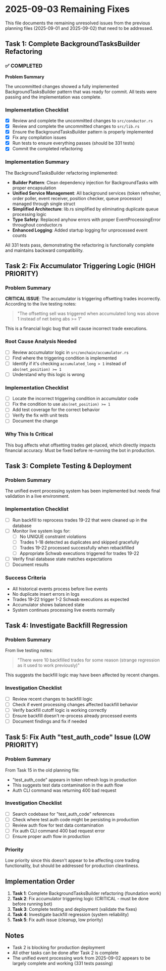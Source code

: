 # 2025-09-03 Remaining Fixes

This file documents the remaining unresolved issues from the previous planning
files (2025-09-01 and 2025-09-02) that need to be addressed.

## Task 1: Complete BackgroundTasksBuilder Refactoring

### ✅ COMPLETED

**Problem Summary**

The uncommitted changes showed a fully implemented BackgroundTasksBuilder
pattern that was ready for commit. All tests were passing and the implementation
was complete.

### Implementation Checklist

- [x] Review and complete the uncommitted changes to `src/conductor.rs`
- [x] Review and complete the uncommitted changes to `src/lib.rs`
- [x] Ensure the BackgroundTasksBuilder pattern is properly implemented
- [x] Fix any compilation issues
- [x] Run tests to ensure everything passes (should be 331 tests)
- [x] Commit the completed refactoring

### Implementation Summary

The BackgroundTasksBuilder refactoring implemented:

- **Builder Pattern**: Clean dependency injection for BackgroundTasks with
  proper encapsulation
- **Unified Service Management**: All background services (token refresher,
  order poller, event receiver, position checker, queue processor) managed
  through single struct
- **Simplified Architecture**: lib.rs simplified by eliminating duplicate queue
  processing logic
- **Type Safety**: Replaced anyhow errors with proper EventProcessingError
  throughout conductor.rs
- **Enhanced Logging**: Added startup logging for unprocessed event counts

All 331 tests pass, demonstrating the refactoring is functionally complete and
maintains backward compatibility.

## Task 2: Fix Accumulator Triggering Logic (HIGH PRIORITY)

### Problem Summary

**CRITICAL ISSUE**: The accumulator is triggering offsetting trades incorrectly.
According to the live testing notes:

> "The offsetting sell was triggered when accumulated long was above 1 instead
> of net being abs >= 1"

This is a financial logic bug that will cause incorrect trade executions.

### Root Cause Analysis Needed

- [ ] Review accumulator logic in `src/onchain/accumulator.rs`
- [ ] Find where the triggering condition is implemented
- [ ] Identify if it's checking `accumulated_long > 1` instead of
      `abs(net_position) >= 1`
- [ ] Understand why this logic is wrong

### Implementation Checklist

- [ ] Locate the incorrect triggering condition in accumulator code
- [ ] Fix the condition to use `abs(net_position) >= 1`
- [ ] Add test coverage for the correct behavior
- [ ] Verify the fix with unit tests
- [ ] Document the change

### Why This Is Critical

This bug affects what offsetting trades get placed, which directly impacts
financial accuracy. Must be fixed before re-running the bot in production.

## Task 3: Complete Testing & Deployment

### Problem Summary

The unified event processing system has been implemented but needs final
validation in a live environment.

### Implementation Checklist

- [ ] Run backfill to reprocess trades 19-22 that were cleaned up in the
      database
- [ ] Monitor live system logs for:
  - [ ] No UNIQUE constraint violations
  - [ ] Trades 1-18 detected as duplicates and skipped gracefully
  - [ ] Trades 19-22 processed successfully when rebackfilled
  - [ ] Appropriate Schwab executions triggered for trades 19-22
- [ ] Verify final database state matches expectations
- [ ] Document results

### Success Criteria

- All historical events process before live events
- No duplicate insert errors in logs
- Trades 19-22 trigger 1-2 Schwab executions as expected
- Accumulator shows balanced state
- System continues processing live events normally

## Task 4: Investigate Backfill Regression

### Problem Summary

From live testing notes:

> "There were 10 backfilled trades for some reason (strange regression as it
> used to work previously)"

This suggests the backfill logic may have been affected by recent changes.

### Investigation Checklist

- [ ] Review recent changes to backfill logic
- [ ] Check if event processing changes affected backfill behavior
- [ ] Verify backfill cutoff logic is working correctly
- [ ] Ensure backfill doesn't re-process already processed events
- [ ] Document findings and fix if needed

## Task 5: Fix Auth "test_auth_code" Issue (LOW PRIORITY)

### Problem Summary

From Task 15 in the old planning file:

- "test_auth_code" appears in token refresh logs in production
- This suggests test data contamination in the auth flow
- Auth CLI command was returning 400 bad request

### Investigation Checklist

- [ ] Search codebase for "test_auth_code" references
- [ ] Check where test auth code might be persisting in production
- [ ] Review auth flow for test data contamination
- [ ] Fix auth CLI command 400 bad request error
- [ ] Ensure proper auth flow in production

### Priority

Low priority since this doesn't appear to be affecting core trading
functionality, but should be addressed for production cleanliness.

## Implementation Order

1. **Task 1**: Complete BackgroundTasksBuilder refactoring (foundation work)
2. **Task 2**: Fix accumulator triggering logic (CRITICAL - must be done before
   running bot)
3. **Task 3**: Complete testing and deployment (validate the fixes)
4. **Task 4**: Investigate backfill regression (system reliability)
5. **Task 5**: Fix auth issue (cleanup, low priority)

## Notes

- Task 2 is blocking for production deployment
- All other tasks can be done after Task 2 is complete
- The unified event processing work from 2025-09-02 appears to be largely
  complete and working (331 tests passing)
